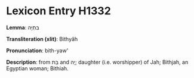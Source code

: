 # Lexicon Entry H1332

**Lemma**: בִּתְיָה

**Transliteration (xlit)**: Bithyâh

**Pronunciation**: bith-yaw'

**Description**:
from בַּת and יָהּ; daughter (i.e. worshipper) of Jah; Bithjah, an Egyptian woman; Bithiah.
